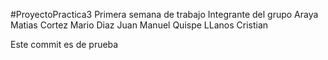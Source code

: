 #ProyectoPractica3
Primera semana de trabajo 
Integrante del grupo 
Araya Matias
Cortez Mario
Diaz Juan Manuel
Quispe LLanos Cristian

Este commit es de prueba
